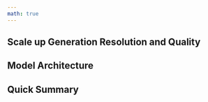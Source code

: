 ```yaml
---
math: true
---
```


## Scale up Generation Resolution and Quality

## Model Architecture

## Quick Summary

